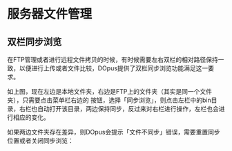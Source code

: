 # 服务器文件管理

## 双栏同步浏览

在FTP管理或者进行远程文件拷贝的时候，有时候需要左右双栏的相对路径保持一致，以便进行上传或者文件比较，DOpus提供了双栏同步浏览功能满足这一要求。


如上图，现在左边是本地文件夹，右边是FTP上的文件夹（其实是同一个文件夹），只需要点击菜单栏右边的 按钮，选择「同步浏览」，则点击左栏中的bin目录，右栏也自动打开该目录，两边保持同步，反过来对右栏进行操作，左栏也会进行相应的变化。

如果两边文件夹存在差异，则DOpus会提示「文件不同步」错误，需要重置同步位置或者关闭同步浏览：


